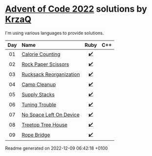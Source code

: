 [Advent of Code 2022](https://adventofcode.com) solutions by [KrzaQ][kq]
========================

I'm using various languages to provide solutions.

| Day | Name | Ruby | C++ |
|:---:|:---|:---:|:---:|
| 01 | [Calorie Counting][day01] | [:heavy_check_mark:](solutions/day01/main.rb) |  |
| 02 | [Rock Paper Scissors][day02] | [:heavy_check_mark:](solutions/day02/main.rb) |  |
| 03 | [Rucksack Reorganization][day03] | [:heavy_check_mark:](solutions/day03/main.rb) |  |
| 04 | [Camp Cleanup][day04] | [:heavy_check_mark:](solutions/day04/main.rb) |  |
| 05 | [Supply Stacks][day05] | [:heavy_check_mark:](solutions/day05/main.rb) |  |
| 06 | [Tuning Trouble][day06] | [:heavy_check_mark:](solutions/day06/main.rb) |  |
| 07 | [No Space Left On Device][day07] | [:heavy_check_mark:](solutions/day07/main.rb) |  |
| 08 | [Treetop Tree House][day08] | [:heavy_check_mark:](solutions/day08/main.rb) |  |
| 09 | [Rope Bridge][day09] | [:heavy_check_mark:](solutions/day09/main.rb) |  |

[day01]: https://adventofcode.com/2021/day/1
[day02]: https://adventofcode.com/2021/day/2
[day03]: https://adventofcode.com/2021/day/3
[day04]: https://adventofcode.com/2021/day/4
[day05]: https://adventofcode.com/2021/day/5
[day06]: https://adventofcode.com/2021/day/6
[day07]: https://adventofcode.com/2021/day/7
[day08]: https://adventofcode.com/2021/day/8
[day09]: https://adventofcode.com/2021/day/9

[kq]: https://dev.krzaq.cc

Readme generated on 2022-12-09 06:42:18 +0100
